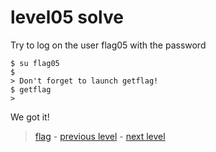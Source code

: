 # level05 solve

Try to log on the user flag05 with the password

```
$ su flag05
$ 
> Don't forget to launch getflag!
$ getflag
> 
```

We got it!

> <a href="../flag">flag</a> - <a href="../../level04">previous level</a> - <a href="../../level06">next level</a>
